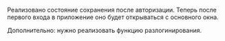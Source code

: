 Реализовано состояние сохранения после авторизации. Теперь после первого входа в приложение оно будет открываться с основного окна.

Дополнительно: нужно реализовать функцию разлогинирования.